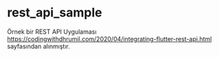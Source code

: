 # rest_api_sample

Örnek bir REST API Uygulaması
https://codingwithdhrumil.com/2020/04/integrating-flutter-rest-api.html sayfasından alınmıştır.

